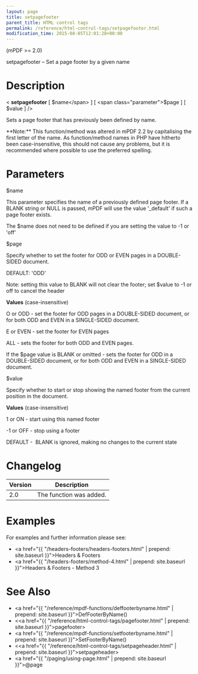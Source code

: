 ```yaml
---
layout: page
title: setpagefooter
parent_title: HTML control tags
permalink: /reference/html-control-tags/setpagefooter.html
modification_time: 2015-08-05T12:01:28+00:00
---
```


(mPDF >= 2.0)

setpagefooter – Set a page footer by a given name

# Description

&lt; **setpagefooter** 
[ <span class="parameter">$name</span> ] 
[ <span class="parameter">$page</span> ] 
[ <span class="parameter">$value</span> ] /&gt;

Sets a page footer that has previously been defined by name.

<div class="alert alert-info" role="alert" markdown="1">
    **Note:** This function/method was altered in mPDF 2.2 by capitalising the first letter of the name. 
    As function/method names in PHP have hitherto been case-insensitive, this should not cause any problems, but it is 
    recommended where possible to use the preferred spelling.
</div>

# Parameters

<span class="parameter">$name</span>

This parameter specifies the name of a previously defined page footer. If a <span class="smallblock">BLANK</span> 
string or <span class="smallblock">NULL</span> is passed, mPDF will use the value '_default' if such a page footer 
exists.

The <span class="parameter">$name</span> does not need to be defined if you are setting the value to -1 or 'off'

<span class="parameter">$page</span>

Specify whether to set the footer for <span class="smallblock">ODD</span> or <span class="smallblock">EVEN</span> pages 
in a <span class="smallblock">DOUBLE-SIDED</span> document.

<span class="smallblock">DEFAULT</span>: 'ODD'

Note: setting this value to <span class="smallblock">BLANK</span> will not clear the footer; set 
<span class="parameter">$value</span> to -1 or off to cancel the header

**Values** (case-insensitive)

O or ODD - set the footer for <span class="smallblock">ODD</span> pages in a <span class="smallblock">DOUBLE-SIDED</span> 
document, or for both <span class="smallblock">ODD</span> and <span class="smallblock">EVEN</span> in a 
<span class="smallblock">SINGLE-SIDED</span> document.

E or EVEN - set the footer for <span class="smallblock">EVEN</span> pages

ALL - sets the footer for both <span class="smallblock">ODD</span> and <span class="smallblock">EVEN</span> pages.

If the <span class="parameter">$page</span> value is <span class="smallblock">BLANK</span> or omitted - sets the footer 
for <span class="smallblock">ODD</span> in a <span class="smallblock">DOUBLE-SIDED</span> document, or for both 
<span class="smallblock">ODD</span> and <span class="smallblock">EVEN</span> in a 
<span class="smallblock">SINGLE-SIDED</span> document.

<span class="parameter">$value</span>

Specify whether to start or stop showing the named footer from the current position in the document.

<span class="smallblock">

</span>

**Values** (case-insensitive)

1 or ON - start using this named footer

-1 or OFF - stop using a footer

<span class="smallblock">DEFAULT</span> -  <span class="smallblock">BLANK</span> is ignored, making no changes to the 
current state

# Changelog

<table class="table"> <thead>
<tr> <th>Version</th><th>Description</th> </tr>
</thead> <tbody>
<tr>
<td>2.0</td>
<td>The function was added.</td>
</tr>
</tbody> </table>

# Examples

For examples and further information please see:

- <a href="{{ "/headers-footers/headers-footers.html" | prepend: site.baseurl }}">Headers &amp; Footers</a>
- <a href="{{ "/headers-footers/method-4.html" | prepend: site.baseurl }}">Headers &amp; Footers - Method 3</a>

# See Also

- <a href="{{ "/reference/mpdf-functions/deffooterbyname.html" | prepend: site.baseurl }}">DefFooterByName()</a>
- &lt;<a href="{{ "/reference/html-control-tags/pagefooter.html" | prepend: site.baseurl }}">pagefooter</a>&gt;
- <a href="{{ "/reference/mpdf-functions/setfooterbyname.html" | prepend: site.baseurl }}">SetFooterByName()</a>
- &lt;<a href="{{ "/reference/html-control-tags/setpageheader.html" | prepend: site.baseurl }}">setpageheader</a>&gt;
- <a href="{{ "/paging/using-page.html" | prepend: site.baseurl }}">@page</a>

